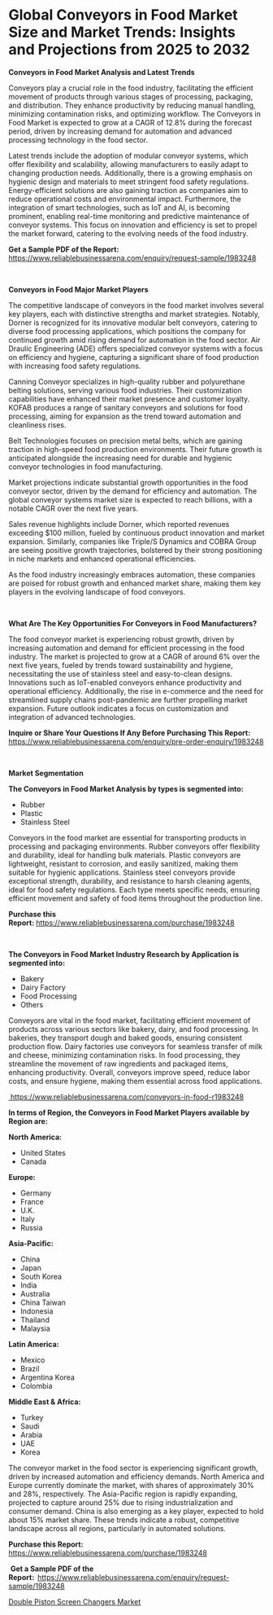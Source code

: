 <p><h1>Global Conveyors in Food Market Size and Market Trends: Insights and Projections from 2025 to 2032</h1></p><p><strong>Conveyors in Food Market Analysis and Latest Trends</strong></p>
<p><p>Conveyors play a crucial role in the food industry, facilitating the efficient movement of products through various stages of processing, packaging, and distribution. They enhance productivity by reducing manual handling, minimizing contamination risks, and optimizing workflow. The Conveyors in Food Market is expected to grow at a CAGR of 12.8% during the forecast period, driven by increasing demand for automation and advanced processing technology in the food sector. </p><p>Latest trends include the adoption of modular conveyor systems, which offer flexibility and scalability, allowing manufacturers to easily adapt to changing production needs. Additionally, there is a growing emphasis on hygienic design and materials to meet stringent food safety regulations. Energy-efficient solutions are also gaining traction as companies aim to reduce operational costs and environmental impact. Furthermore, the integration of smart technologies, such as IoT and AI, is becoming prominent, enabling real-time monitoring and predictive maintenance of conveyor systems. This focus on innovation and efficiency is set to propel the market forward, catering to the evolving needs of the food industry.</p></p>
<p><strong>Get a Sample PDF of the Report:&nbsp;</strong> <a href="https://www.reliablebusinessarena.com/enquiry/request-sample/1983248?utm_campaign=2173&utm_medium=2&utm_source=Github&utm_content=ia&utm_term=02032025&utm_id=conveyors-in-food">https://www.reliablebusinessarena.com/enquiry/request-sample/1983248</a></p>
<p>&nbsp;</p>
<p><strong>Conveyors in Food Major Market Players</strong></p>
<p><p>The competitive landscape of conveyors in the food market involves several key players, each with distinctive strengths and market strategies. Notably, Dorner is recognized for its innovative modular belt conveyors, catering to diverse food processing applications, which positions the company for continued growth amid rising demand for automation in the food sector. Air Draulic Engineering (ADE) offers specialized conveyor systems with a focus on efficiency and hygiene, capturing a significant share of food production with increasing food safety regulations.</p><p>Canning Conveyor specializes in high-quality rubber and polyurethane belting solutions, serving various food industries. Their customization capabilities have enhanced their market presence and customer loyalty. KOFAB produces a range of sanitary conveyors and solutions for food processing, aiming for expansion as the trend toward automation and cleanliness rises.</p><p>Belt Technologies focuses on precision metal belts, which are gaining traction in high-speed food production environments. Their future growth is anticipated alongside the increasing need for durable and hygienic conveyor technologies in food manufacturing.</p><p>Market projections indicate substantial growth opportunities in the food conveyor sector, driven by the demand for efficiency and automation. The global conveyor systems market size is expected to reach billions, with a notable CAGR over the next five years.</p><p>Sales revenue highlights include Dorner, which reported revenues exceeding $100 million, fueled by continuous product innovation and market expansion. Similarly, companies like Triple/S Dynamics and COBRA Group are seeing positive growth trajectories, bolstered by their strong positioning in niche markets and enhanced operational efficiencies. </p><p>As the food industry increasingly embraces automation, these companies are poised for robust growth and enhanced market share, making them key players in the evolving landscape of food conveyors.</p></p>
<p>&nbsp;</p>
<p><strong>What Are The Key Opportunities For Conveyors in Food Manufacturers?</strong></p>
<p><p>The food conveyor market is experiencing robust growth, driven by increasing automation and demand for efficient processing in the food industry. The market is projected to grow at a CAGR of around 6% over the next five years, fueled by trends toward sustainability and hygiene, necessitating the use of stainless steel and easy-to-clean designs. Innovations such as IoT-enabled conveyors enhance productivity and operational efficiency. Additionally, the rise in e-commerce and the need for streamlined supply chains post-pandemic are further propelling market expansion. Future outlook indicates a focus on customization and integration of advanced technologies.</p></p>
<p><strong>Inquire or Share Your Questions If Any Before Purchasing This Report:</strong> <a href="https://www.reliablebusinessarena.com/enquiry/pre-order-enquiry/1983248?utm_campaign=2173&utm_medium=2&utm_source=Github&utm_content=ia&utm_term=02032025&utm_id=conveyors-in-food">https://www.reliablebusinessarena.com/enquiry/pre-order-enquiry/1983248</a></p>
<p>&nbsp;</p>
<p><strong>Market Segmentation</strong></p>
<p><strong>The Conveyors in Food Market Analysis by types is segmented into:</strong></p>
<p><ul><li>Rubber</li><li>Plastic</li><li>Stainless Steel</li></ul></p>
<p><p>Conveyors in the food market are essential for transporting products in processing and packaging environments. Rubber conveyors offer flexibility and durability, ideal for handling bulk materials. Plastic conveyors are lightweight, resistant to corrosion, and easily sanitized, making them suitable for hygienic applications. Stainless steel conveyors provide exceptional strength, durability, and resistance to harsh cleaning agents, ideal for food safety regulations. Each type meets specific needs, ensuring efficient movement and safety of food items throughout the production line.</p></p>
<p><strong>Purchase this Report:&nbsp;</strong><a href="https://www.reliablebusinessarena.com/purchase/1983248?utm_campaign=2173&utm_medium=2&utm_source=Github&utm_content=ia&utm_term=02032025&utm_id=conveyors-in-food">https://www.reliablebusinessarena.com/purchase/1983248</a></p>
<p>&nbsp;</p>
<p><strong>The Conveyors in Food Market Industry Research by Application is segmented into:</strong></p>
<p><ul><li>Bakery</li><li>Dairy Factory</li><li>Food Processing</li><li>Others</li></ul></p>
<p><p>Conveyors are vital in the food market, facilitating efficient movement of products across various sectors like bakery, dairy, and food processing. In bakeries, they transport dough and baked goods, ensuring consistent production flow. Dairy factories use conveyors for seamless transfer of milk and cheese, minimizing contamination risks. In food processing, they streamline the movement of raw ingredients and packaged items, enhancing productivity. Overall, conveyors improve speed, reduce labor costs, and ensure hygiene, making them essential across food applications.</p></p>
<p><a href="https://www.reliablebusinessarena.com/conveyors-in-food-r1983248?utm_campaign=2173&utm_medium=2&utm_source=Github&utm_content=ia&utm_term=02032025&utm_id=conveyors-in-food">&nbsp;https://www.reliablebusinessarena.com/conveyors-in-food-r1983248</a></p>
<p><strong>In terms of Region, the Conveyors in Food Market Players available by Region are:</strong></p>
<p>
    <p> <strong> North America: </strong>
        <ul>
            <li>United States</li>
            <li>Canada</li>
        </ul>
        </p> 
    <p> <strong> Europe: </strong>
        <ul>
            <li>Germany</li>
            <li>France</li>
            <li>U.K.</li>
            <li>Italy</li>
            <li>Russia</li>
        </ul>
        </p> 
    <p> <strong> Asia-Pacific: </strong>
        <ul>
            <li>China</li>
            <li>Japan</li>
            <li>South Korea</li>
            <li>India</li>
            <li>Australia</li>
            <li>China Taiwan</li>
            <li>Indonesia</li>
            <li>Thailand</li>
            <li>Malaysia</li>
        </ul>
        </p> 
    <p> <strong> Latin America: </strong>
        <ul>
            <li>Mexico</li>
            <li>Brazil</li>
            <li>Argentina Korea</li>
            <li>Colombia</li>
        </ul>
        </p> 
    <p> <strong> Middle East & Africa: </strong>
        <ul>
            <li>Turkey</li>
            <li>Saudi</li>
            <li>Arabia</li>
            <li>UAE</li>
            <li>Korea</li>
        </ul>
    </p>
    </p>
<p><p>The conveyor market in the food sector is experiencing significant growth, driven by increased automation and efficiency demands. North America and Europe currently dominate the market, with shares of approximately 30% and 28%, respectively. The Asia-Pacific region is rapidly expanding, projected to capture around 25% due to rising industrialization and consumer demand. China is also emerging as a key player, expected to hold about 15% market share. These trends indicate a robust, competitive landscape across all regions, particularly in automated solutions.</p></p>
<p><strong>Purchase this Report: </strong><a href="https://www.reliablebusinessarena.com/purchase/1983248?utm_campaign=2173&utm_medium=2&utm_source=Github&utm_content=ia&utm_term=02032025&utm_id=conveyors-in-food">https://www.reliablebusinessarena.com/purchase/1983248</a></p>
<p>&nbsp;<strong>Get a Sample PDF of the Report:&nbsp;&nbsp;</strong><a href="https://www.reliablebusinessarena.com/enquiry/request-sample/1983248?utm_campaign=2173&utm_medium=2&utm_source=Github&utm_content=ia&utm_term=02032025&utm_id=conveyors-in-food">https://www.reliablebusinessarena.com/enquiry/request-sample/1983248</a></p>
<p><strong></strong></p>
<p><p><a href="https://github.com/JakirUddin511/Market-Research-Report-List-1/blob/main/double-piston-screen-changers-market.md?utm_campaign=2173&utm_medium=2&utm_source=Github&utm_content=ia&utm_term=02032025&utm_id=conveyors-in-food">Double Piston Screen Changers Market</a></p></p>